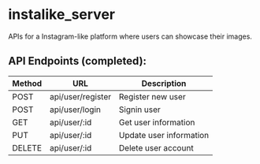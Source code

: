 # instalike_server

APIs for a Instagram-like platform where users can showcase their images.

## API Endpoints (completed):

| Method | URL               | Description             |
| ------ | ----------------- | ----------------------- |
| POST   | api/user/register | Register new user       |
| POST   | api/user/login    | Signin user             |
| GET    | api/user/:id      | Get user information    |
| PUT    | api/user/:id      | Update user information |
| DELETE | api/user/:id      | Delete user account     |
